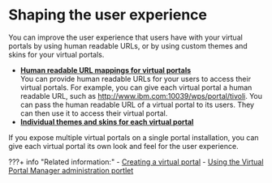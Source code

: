 # Shaping the user experience

You can improve the user experience that users have with your virtual portals by using human readable URLs, or by using custom themes and skins for your virtual portals.


-   **[Human readable URL mappings for virtual portals](advppln_shpux_urlmap.md)**  
You can provide human readable URLs for your users to access their virtual portals. For example, you can give each virtual portal a human readable URL, such as http://www.ibm.com:10039/wps/portal/tivoli. You can pass the human readable URL of a virtual portal to its users. They can then use it to access their virtual portal.
-   **[Individual themes and skins for each virtual portal](advppln_shpux_thmskn.md)**  

If you expose multiple virtual portals on a single portal installation, you can give each virtual portal its own look and feel for the user experience. 

???+ info "Related information:"
    - [Creating a virtual portal](../../adm_vp_task/vp_adm_task/create_vp/index.md)
    - [Using the Virtual Portal Manager administration portlet](../../vp_mgr_portlet/advp_vpmgr_use.md)

